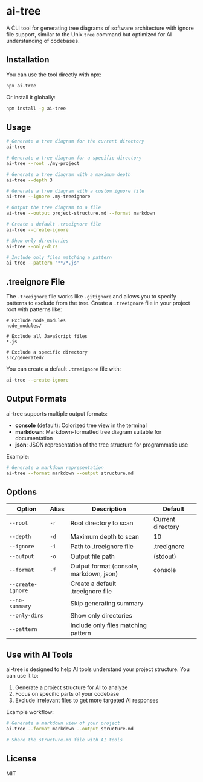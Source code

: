 # ai-tree

A CLI tool for generating tree diagrams of software architecture with ignore file support, similar to the Unix `tree` command but optimized for AI understanding of codebases.

## Installation

You can use the tool directly with npx:

```bash
npx ai-tree
```

Or install it globally:

```bash
npm install -g ai-tree
```

## Usage

```bash
# Generate a tree diagram for the current directory
ai-tree

# Generate a tree diagram for a specific directory
ai-tree --root ./my-project

# Generate a tree diagram with a maximum depth
ai-tree --depth 3

# Generate a tree diagram with a custom ignore file
ai-tree --ignore .my-treeignore

# Output the tree diagram to a file
ai-tree --output project-structure.md --format markdown

# Create a default .treeignore file
ai-tree --create-ignore

# Show only directories
ai-tree --only-dirs

# Include only files matching a pattern
ai-tree --pattern "**/*.js"
```

## .treeignore File

The `.treeignore` file works like `.gitignore` and allows you to specify patterns to exclude from the tree. Create a `.treeignore` file in your project root with patterns like:

```
# Exclude node_modules
node_modules/

# Exclude all JavaScript files
*.js

# Exclude a specific directory
src/generated/
```

You can create a default `.treeignore` file with:

```bash
ai-tree --create-ignore
```

## Output Formats

ai-tree supports multiple output formats:

- **console** (default): Colorized tree view in the terminal
- **markdown**: Markdown-formatted tree diagram suitable for documentation
- **json**: JSON representation of the tree structure for programmatic use

Example:

```bash
# Generate a markdown representation
ai-tree --format markdown --output structure.md
```

## Options

| Option | Alias | Description | Default |
|--------|-------|-------------|---------|
| `--root` | `-r` | Root directory to scan | Current directory |
| `--depth` | `-d` | Maximum depth to scan | 10 |
| `--ignore` | `-i` | Path to .treeignore file | .treeignore |
| `--output` | `-o` | Output file path | (stdout) |
| `--format` | `-f` | Output format (console, markdown, json) | console |
| `--create-ignore` | | Create a default .treeignore file | |
| `--no-summary` | | Skip generating summary | |
| `--only-dirs` | | Show only directories | |
| `--pattern` | | Include only files matching pattern | |

## Use with AI Tools

ai-tree is designed to help AI tools understand your project structure. You can use it to:

1. Generate a project structure for AI to analyze
2. Focus on specific parts of your codebase
3. Exclude irrelevant files to get more targeted AI responses

Example workflow:

```bash
# Generate a markdown view of your project
ai-tree --format markdown --output structure.md

# Share the structure.md file with AI tools
```

## License

MIT